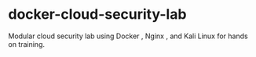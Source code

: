 # docker-cloud-security-lab
Modular cloud security lab using Docker , Nginx , and Kali Linux for hands on training.
